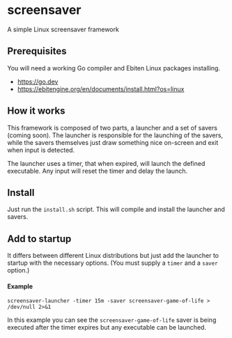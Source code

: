 # screensaver

A simple Linux screensaver framework

## Prerequisites

You will need a working Go compiler and Ebiten Linux packages installing.

* https://go.dev
* https://ebitengine.org/en/documents/install.html?os=linux

## How it works

This framework is composed of two parts, a launcher and a set of savers (coming
soon). The launcher is responsible for the launching of the savers, while the
savers themselves just draw something nice on-screen and exit when input is
detected.

The launcher uses a timer, that when expired, will launch the defined
executable. Any input will reset the timer and delay the launch.

## Install

Just run the `install.sh` script. This will compile and install the launcher and
savers.

## Add to startup

It differs between different Linux distributions but just add the launcher to
startup with the necessary options. (You must supply a `timer` and a `saver`
option.)

#### Example

```
screensaver-launcher -timer 15m -saver screensaver-game-of-life > /dev/null 2>&1
```

In this example you can see the `screensaver-game-of-life` saver is being
executed after the timer expires but any executable can be launched.
